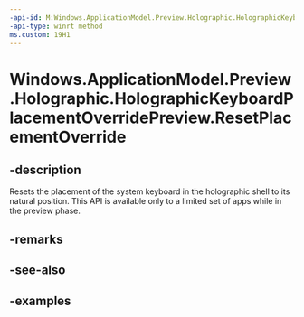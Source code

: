 ```yaml
---
-api-id: M:Windows.ApplicationModel.Preview.Holographic.HolographicKeyboardPlacementOverridePreview.ResetPlacementOverride
-api-type: winrt method
ms.custom: 19H1
---
```


<!-- Method syntax.
public void HolographicKeyboardPlacementOverridePreview.ResetPlacementOverride()
-->

# Windows.ApplicationModel.Preview.Holographic.HolographicKeyboardPlacementOverridePreview.ResetPlacementOverride

## -description
Resets the placement of the system keyboard in the holographic shell to its natural position. This API is available only to a limited set of apps while in the preview phase.

## -remarks

## -see-also

## -examples

